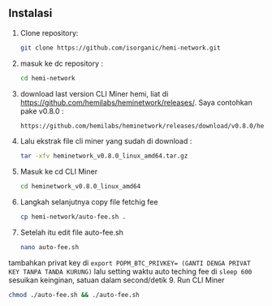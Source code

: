 ## Instalasi
1. Clone repository:
   ```bash
   git clone https://github.com/isorganic/hemi-network.git
2. masuk ke dc repository :
   ```bash
   cd hemi-network
3. download last version CLI Miner hemi, liat di https://github.com/hemilabs/heminetwork/releases/. Saya contohkan pake v0.8.0 :
   ```bash
   https://github.com/hemilabs/heminetwork/releases/download/v0.8.0/heminetwork_v0.8.0_linux_amd64.tar.gz
4. Lalu ekstrak file cli miner yang sudah di download :
   ```bash
   tar -xfv heminetwork_v0.8.0_linux_amd64.tar.gz
5. Masuk ke cd CLI Miner
   ```bash
   cd heminetwork_v0.8.0_linux_amd64
6. Langkah selanjutnya copy file fetchig fee
   ```bash
   cp hemi-network/auto-fee.sh .
7. Setelah itu edit file auto-fee.sh
   ```bash
   nano auto-fee.sh
tambahkan privat key di ```export POPM_BTC_PRIVKEY= (GANTI DENGA PRIVAT KEY TANPA TANDA KURUNG)``` 
lalu setting waktu auto teching fee di ``` sleep 600 ``` sesuikan keinginan, satuan dalam second/detik
9. Run CLI Miner
```bash
chmod ./auto-fee.sh && ./auto-fee.sh

